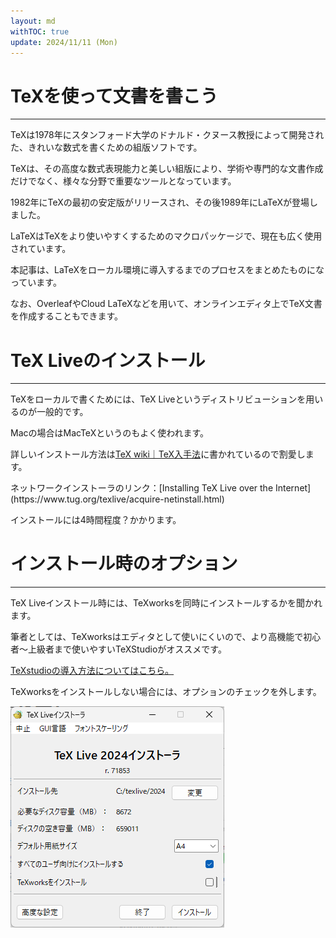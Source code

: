 ```yaml
---
layout: md
withTOC: true
update: 2024/11/11 (Mon)
---
```


# TeXを使って文書を書こう

---

TeXは1978年にスタンフォード大学のドナルド・クヌース教授によって開発された、きれいな数式を書くための組版ソフトです。

TeXは、その高度な数式表現能力と美しい組版により、学術や専門的な文書作成だけでなく、様々な分野で重要なツールとなっています。

1982年にTeXの最初の安定版がリリースされ、その後1989年にLaTeXが登場しました。

LaTeXはTeXをより使いやすくするためのマクロパッケージで、現在も広く使用されています。

本記事は、LaTeXをローカル環境に導入するまでのプロセスをまとめたものになっています。

なお、OverleafやCloud LaTeXなどを用いて、オンラインエディタ上でTeX文書を作成することもできます。

# TeX Liveのインストール

---

TeXをローカルで書くためには、TeX Liveというディストリビューションを用いるのが一般的です。

Macの場合はMacTeXというのもよく使われます。

詳しいインストール方法は<span class="exlink">[TeX wiki｜TeX入手法](https://texwiki.texjp.org/?TeX%E5%85%A5%E6%89%8B%E6%B3%95)</span>に書かれているので割愛します。

<aside class="pinned">
<div>
ネットワークインストーラのリンク：<span class="exlink">[Installing TeX Live over the Internet](https://www.tug.org/texlive/acquire-netinstall.html)</span>
</div>
</aside>

インストールには4時間程度？かかります。

# インストール時のオプション

---

TeX Liveインストール時には、TeXworksを同時にインストールするかを聞かれます。

筆者としては、TeXworksはエディタとして使いにくいので、より高機能で初心者～上級者まで使いやすいTeXStudioがオススメです。

<span class="familylink">[TeXstudioの導入方法についてはこちら。](/TeX/TeXstudio/TeXstudio.md)</span>

TeXworksをインストールしない場合には、オプションのチェックを外します。

![TeXworksのチェックを外す](TeXLive1.png "max-width=500px TeXworksのチェックを外す場合")